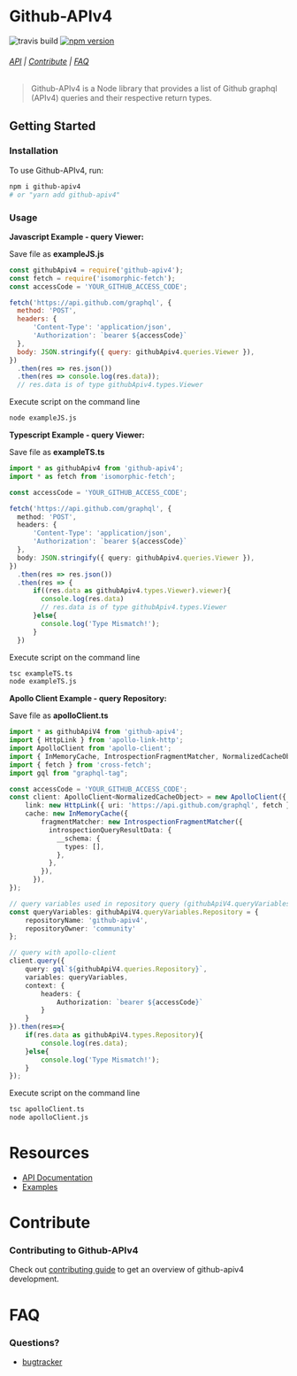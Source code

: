 # Github-APIv4
<!-- [START badges] -->
![travis build](https://api.travis-ci.org/ioedeveloper/github-apiv4.svg?branch=master)
[![npm version](https://badge.fury.io/js/github-apiv4.svg)](https://badge.fury.io/js/github-apiv4)
<!-- [END badges] -->

###### [API](https://ioedeveloper.github.io/github-apiv4/) | [Contribute](#contribute) | [FAQ](#faq)
> Github-APIv4 is a Node library that provides a list of Github graphql (APIv4) queries and their respective return types.

<!-- [START getstarted] -->
## Getting Started

### Installation
To use Github-APIv4, run:
```bash
npm i github-apiv4
# or "yarn add github-apiv4"
```

### Usage
**Javascript Example - query Viewer:**

Save file as **exampleJS.js**
```js
const githubApiv4 = require('github-apiv4');
const fetch = require('isomorphic-fetch');
const accessCode = 'YOUR_GITHUB_ACCESS_CODE';

fetch('https://api.github.com/graphql', {
  method: 'POST',
  headers: { 
      'Content-Type': 'application/json',
      'Authorization': `bearer ${accessCode}`
  },
  body: JSON.stringify({ query: githubApiv4.queries.Viewer }),
})
  .then(res => res.json())
  .then(res => console.log(res.data));
  // res.data is of type githubApiv4.types.Viewer
```

Execute script on the command line

```bash
node exampleJS.js
```

**Typescript Example - query Viewer:**

Save file as **exampleTS.ts**
```ts
import * as githubApiv4 from 'github-apiv4';
import * as fetch from 'isomorphic-fetch';

const accessCode = 'YOUR_GITHUB_ACCESS_CODE';

fetch('https://api.github.com/graphql', {
  method: 'POST',
  headers: { 
      'Content-Type': 'application/json',
      'Authorization': `bearer ${accessCode}`
  },
  body: JSON.stringify({ query: githubApiv4.queries.Viewer }),
})
  .then(res => res.json())
  .then(res => {
      if((res.data as githubApiv4.types.Viewer).viewer){
        console.log(res.data)
        // res.data is of type githubApiv4.types.Viewer
      }else{
        console.log('Type Mismatch!');
      }
  })
```

Execute script on the command line

```bash
tsc exampleTS.ts
node exampleTS.js
```

**Apollo Client Example - query Repository:**

Save file as **apolloClient.ts**
```ts
import * as githubApiV4 from 'github-apiv4';
import { HttpLink } from 'apollo-link-http';
import ApolloClient from 'apollo-client';
import { InMemoryCache, IntrospectionFragmentMatcher, NormalizedCacheObject } from 'apollo-cache-inmemory';
import { fetch } from 'cross-fetch';
import gql from "graphql-tag";

const accessCode = 'YOUR_GITHUB_ACCESS_CODE';
const client: ApolloClient<NormalizedCacheObject> = new ApolloClient({
    link: new HttpLink({ uri: 'https://api.github.com/graphql', fetch }),
    cache: new InMemoryCache({
        fragmentMatcher: new IntrospectionFragmentMatcher({
          introspectionQueryResultData: {
            __schema: {
              types: [],
            },
          },
        }),
      }),
});

// query variables used in repository query (githubApiV4.queryVariables.Repository)
const queryVariables: githubApiV4.queryVariables.Repository = {
    repositoryName: 'github-apiv4',
    repositoryOwner: 'community'
};

// query with apollo-client
client.query({
    query: gql`${githubApiV4.queries.Repository}`,
    variables: queryVariables,
    context: {
        headers: {
            Authorization: `bearer ${accessCode}`
        }
    }
}).then(res=>{
    if(res.data as githubApiV4.types.Repository){
        console.log(res.data);
    }else{
        console.log('Type Mismatch!');
    }
});
```

Execute script on the command line

```bash
tsc apolloClient.ts
node apolloClient.js
```
# Resources

- [API Documentation](https://ioedeveloper.github.io/github-apiv4/)
- [Examples](#usage)

# Contribute
### Contributing to Github-APIv4

Check out [contributing guide](https://github.com/ioedeveloper/github-apiv4/blob/master/CONTRIBUTING.md) to get an overview of github-apiv4 development.

# FAQ
### Questions?
- [bugtracker](https://github.com/ioedeveloper/github-apiv4/issues)


